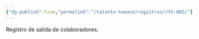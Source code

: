 ```yaml
---
{"dg-publish":true,"permalink":"/talento-humano/registros/rth-002/"}
---
```


Registro de salida de colaboradores.